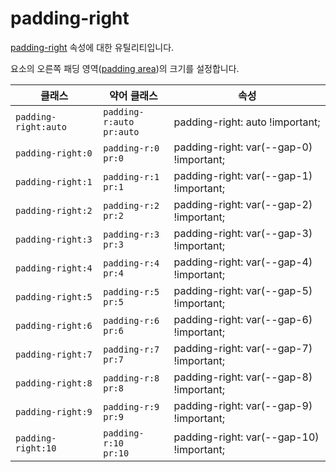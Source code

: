 # padding-right

[padding-right](https://developer.mozilla.org/en-US/docs/Web/CSS/padding-right) 속성에 대한 유틸리티입니다.

요소의 오른쪽 패딩 영역([padding area](https://developer.mozilla.org/en-US/docs/Web/CSS/CSS_box_model/Introduction_to_the_CSS_box_model#padding_area))의 크기를 설정합니다.

<table>
  <thead>
    <tr>
      <th scope="col">클래스</th>
      <th scope="col">약어 클래스</th>
      <th scope="col">속성</th>
    </tr>
  </thead>
  <tbody>
  <tr>
  <td><code>padding-right:auto</code></td>
  <td><code>padding-r:auto</code><br><code>pr:auto</code></td>
  <td><span class="code">padding-right: auto !important;</span></td>
</tr>
<tr>
  <td><code>padding-right:0</code></td>
  <td><code>padding-r:0</code><br><code>pr:0</code></td>
  <td><span class="code">padding-right: var(--gap-0) !important;</span></td>
</tr>
<tr>
  <td><code>padding-right:1</code></td>
  <td><code>padding-r:1</code><br><code>pr:1</code></td>
  <td><span class="code">padding-right: var(--gap-1) !important;</span></td>
</tr>
<tr>
  <td><code>padding-right:2</code></td>
  <td><code>padding-r:2</code><br><code>pr:2</code></td>
  <td><span class="code">padding-right: var(--gap-2) !important;</span></td>
</tr>
<tr>
  <td><code>padding-right:3</code></td>
  <td><code>padding-r:3</code><br><code>pr:3</code></td>
  <td><span class="code">padding-right: var(--gap-3) !important;</span></td>
</tr>
<tr>
  <td><code>padding-right:4</code></td>
  <td><code>padding-r:4</code><br><code>pr:4</code></td>
  <td><span class="code">padding-right: var(--gap-4) !important;</span></td>
</tr>
<tr>
  <td><code>padding-right:5</code></td>
  <td><code>padding-r:5</code><br><code>pr:5</code></td>
  <td><span class="code">padding-right: var(--gap-5) !important;</span></td>
</tr>
<tr>
  <td><code>padding-right:6</code></td>
  <td><code>padding-r:6</code><br><code>pr:6</code></td>
  <td><span class="code">padding-right: var(--gap-6) !important;</span></td>
</tr>
<tr>
  <td><code>padding-right:7</code></td>
  <td><code>padding-r:7</code><br><code>pr:7</code></td>
  <td><span class="code">padding-right: var(--gap-7) !important;</span></td>
</tr>
<tr>
  <td><code>padding-right:8</code></td>
  <td><code>padding-r:8</code><br><code>pr:8</code></td>
  <td><span class="code">padding-right: var(--gap-8) !important;</span></td>
</tr>
<tr>
  <td><code>padding-right:9</code></td>
  <td><code>padding-r:9</code><br><code>pr:9</code></td>
  <td><span class="code">padding-right: var(--gap-9) !important;</span></td>
</tr>
<tr>
  <td><code>padding-right:10</code></td>
  <td><code>padding-r:10</code><br><code>pr:10</code></td>
  <td><span class="code">padding-right: var(--gap-10) !important;</span></td>
</tr>

  </tbody>

</table>
